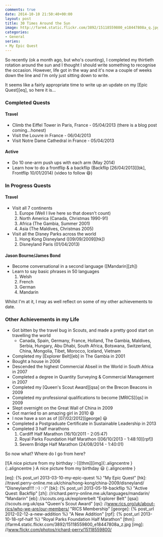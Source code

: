 ```yaml
---
comments: true
date: 2014-10-10 21:50:40+00:00
layout: post
title: 30 Times Around the Sun
image: http://farm4.static.flickr.com/3892/15118559800_e18447808a_q.jpg
categories:
- General
series:
- My Epic Quest
---
```


So recently (ok a month ago, but who's counting), I completed my
thirtieth rotation around the sun and I thought I should write something to recognise the occasion.
However, life got in the way and it's now a couple of weeks down the line and I'm only just sitting
down to write.

It seems like a fairly appropriate time to write up an update on my [Epic Quest][eq], so here it is...

### Completed Quests

#### Travel

* Climb the Eiffel Tower in Paris, France - 05/04/2013 (there is a blog post coming...honest)
* Visit the Louvre in France - 06/04/2013
* Visit Notre Dame Cathedral in France - 05/04/2013

#### Active

* Do 10 one-arm push ups with each arm (May 2014)
* Learn how to do a frontflip & a backflip (Backflip [26/04/2013][bk], Frontflip 10/01/2014) (video to follow :smile:)  

### In Progress Quests

#### Travel

* Visit all 7 continents
  1. Europe (Well I live here so that doesn't count)
  2. North America (Canada, Christmas 1990-91)
  3. Africa (The Gambia, Summer 2001)
  4. Asia (The Maldives, Christmas 2005)
* Visit all the Disney Parks across the world
  1. Hong Kong Disneyland ([09/09/2009][hk])
  2. Disneyland Paris (01/04/2013)

#### Jason Bourne/James Bond

* Become conversational in a second language ([Mandarin][zh])
* Learn to say basic phrases in 50 languages
  1. Welsh
  2. French
  3. German
  4. Mandarin

Whilst I'm at it, I may as well reflect on some of my other achievements to date.

### Other Achievements in my Life

* Got bitten by the travel bug in Scouts, and made a pretty good start on travelling the world
  * Canada, Spain, Germany, France, Holland, The Gambia, Maldives, Serbia, Hungary, Abu Dhabi, South Africa, Botswana, Switzerland, China, Mongolia, Tibet, Morocco, Iceland, Vietnam
* Completed my [Explorer Belt][eb] in The Gambia in 2001
* Bought a house in 2006
* Descended the highest Commercial Abseil in the World in South Africa in 2007
* Completed a degree in Quantity Surveying & Commercial Management in 2007
* Completed my [Queen's Scout Award][qsa] on the Brecon Beacons in 2009
* Completed my professional qualifications to become [MRICS][qs] in 2009
* Slept overnight on the Great Wall of China in 2009
* Got married to an amazing girl in 2010 :smile:
* I now have a son as of [07/02/2012][george] :smiley: 
* Completed a  Postgraduate Certificate in Sustainable Leadership in 2013
* Completed 3 half marathons
  1. Cardiff Half Marathon (16/10/2011 - 2:05:47)
  2. Royal Parks Foundation Half Marathon ([06/10/2013 - 1:48:10][rpf])
  3. Severn Bridge Half Marathon (24/08/2014 - 1:40:01)

So now what? Where do I go from here?


[![A nice picture from my birthday :-)][thm]][img]{:.aligncentre }
{:.aligncentre }
A nice picture from my birthday :smiley:
{:.aligncentre }

[eq]: {% post_url 2013-03-10-my-epic-quest %} "My Epic Quest"
[hk]: //travel.perry-online.me.uk/china/hong-kong/china-2009/disneyland/ "Disneyland!!!! :-) :-)"
[bk]: {% post_url 2013-05-19-backflip %} "Active Quest: Backflip"
[zh]: //richard.perry-online.me.uk/languages/mandarin/ "Mandarin"
[eb]: //scouts.org.uk/explorerbelt "Explorer Belt"
[qsa]: //scouts.org.uk/qsa "Queen's Scout Award"
[qs]: //www.rics.org/uk/about-rics/who-we-are/our-members/ "RICS Membership"
[george]: {% post_url 2012-02-12-a-new-addition %} "A New Addition"
[rpf]: {% post_url 2013-10-18-rpf-half %} "Royal Parks Foundation Half Marathon"
[thm]: //farm4.static.flickr.com/3892/15118559800_e18447808a_z.jpg
[img]: //www.flickr.com/photos/richard-perry/15118559800/